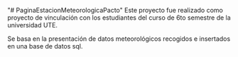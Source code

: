 "# PaginaEstacionMeteorologicaPacto" 
Este proyecto fue realizado como proyecto de vinculación con los estudiantes del curso de 6to semestre de la universidad UTE.

Se basa en la presentación de datos meteorológicos recogidos e insertados en una base de datos sql. 
